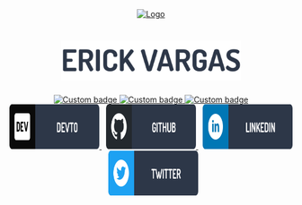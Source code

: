 <div align="center">
    <a target="_blank" href="https://erianvc.dev/">
        <img src="https://raw.githubusercontent.com/erianvc/erianvc/master/badges/logo.svg" height="128" width="128" title="Logo" alt="Logo">
    </a>
</div>

<h1 align="center">
    <img width="320" src="https://raw.githubusercontent.com/erianvc/erianvc/master/badges/name.svg" title="erianvc" alt="erianvc">
</h1>

<div align="center">
    <a target="_blank" href="https://svelte.dev/" title="Svelte" alt="Svelte">
        <img alt="Custom badge" src="https://img.shields.io/endpoint?url=https%3A%2F%2Ferianvc.github.io%2Fapi%2Ferianvc%2Fconfig%2Fsvelte%2F">
    </a>
    <a target="_blank" href="https://sapper.svelte.dev/" title="Sapper" alt="Sapper">
        <img alt="Custom badge" src="https://img.shields.io/endpoint?url=https%3A%2F%2Ferianvc.github.io%2Fapi%2Ferianvc%2Fconfig%2Fsapper%2F">
    </a>
    <a target="_blank" href="https://tailwindcss.com/" title="Tailwindcss" alt="Tailwindcss">
        <img alt="Custom badge" src="https://img.shields.io/endpoint?url=https%3A%2F%2Ferianvc.github.io%2Fapi%2Ferianvc%2Fconfig%2Ftailwindcss%2F">
    </a>
</div>

<div align="center">
    <a target="_blank" href="https://dev.to/erianvc/" title="Devto" alt="Devto">
        <img height="80" width="160" src="https://raw.githubusercontent.com/erianvc/erianvc/master/badges/socials/devto-badge.svg">
    </a>
        &nbsp;
    <a target="_blank" href="https://github.com/erianvc/" title="Github" alt="Github">
        <img height="80" width="160" src="https://raw.githubusercontent.com/erianvc/erianvc/master/badges/socials/github-badge.svg">
    </a>
        &nbsp;
    <a target="_blank" href="https://www.linkedin.com/in/erianvc/" title="Linkedin" alt="Linkedin">
        <img height="80" width="160" src="https://raw.githubusercontent.com/erianvc/erianvc/master/badges/socials/linkedin-badge.svg">
    </a>
        &nbsp;
    <a target="_blank" href="https://twitter.com/erianvc/" title="Twitter" alt="Twitter">
        <img height="80" width="160" src="https://raw.githubusercontent.com/erianvc/erianvc/master/badges/socials/twitter-badge.svg">
    </a>
</div>
